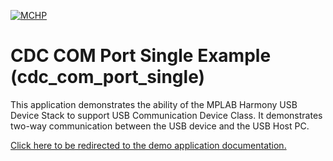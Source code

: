 

[![MCHP](https://www.microchip.com/ResourcePackages/Microchip/assets/dist/images/logo.png)](https://www.microchip.com)

# CDC COM Port Single Example (cdc_com_port_single)

This application demonstrates the ability of the MPLAB Harmony USB Device Stack to support USB Communication Device Class. It demonstrates two-way communication between the USB device and the USB Host PC. 

[Click here to be redirected to the demo application documentation.](../../docs/docs_md/GUID-DB15E610-4438-4D75-A60F-9BC2079E65EC.md)
